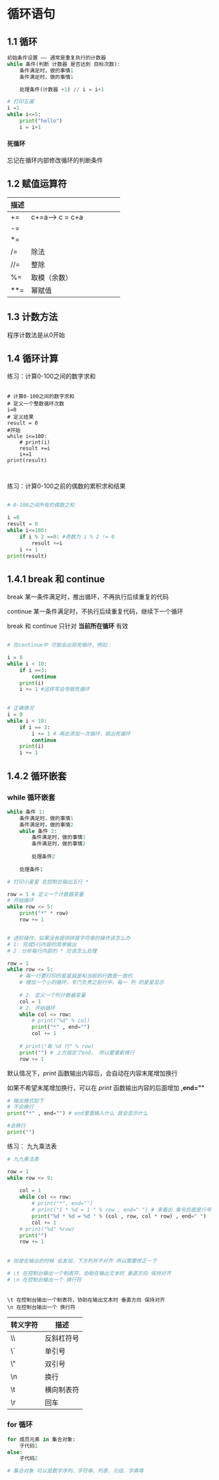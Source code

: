 # 循环语句

## 1.1 循环

```python
初始条件设置 —— 通常是重复执行的计数器
while 条件(判断 计数器 是否达到 目标次数):
    条件满足时，做的事情1
    条件满足时，做的事情1

    处理条件(计数器 +1) // i = i+1
```

```python
# 打印五遍
i =1
while i<=5:
    print("hello")
    i = i+1
```

#### 死循环

忘记在循环内部修改循环的判断条件

## 1.2 赋值运算符

<table><thead><tr><th>描述</th><th width="200"></th></tr></thead><tbody><tr><td>+=</td><td>c+=a--> c = c+a</td></tr><tr><td>-=</td><td></td></tr><tr><td>*=</td><td></td></tr><tr><td>/=</td><td>除法</td></tr><tr><td>//=</td><td>整除</td></tr><tr><td>%=</td><td>取模（余数）</td></tr><tr><td>**=</td><td>幂赋值</td></tr></tbody></table>

## 1.3 计数方法

程序计数法是从0开始

## 1.4 循环计算

练习：计算0-100之间的数字求和

<pre class="language-python"><code class="lang-python"><strong>
</strong># 计算0-100之间的数字求和
# 定义一个整数循环次数
i=0
# 定义结果
result = 0
#开始
while i&#x3C;=100:
    # print(i)
    result +=i
    i+=1
print(result)

    
</code></pre>

练习：计算0-100之前的偶数的累积求和结果

```python

# 0-100之间所有的偶数之和

i =0
result = 0
while i<=100:
    if i % 2 ==0: #奇数为 i % 2 != 0
        result +=i
    i += 1    
print(result)
```

## 1.4.1 break 和 continue

break 某一条件满足时，推出循环，不再执行后续重复的代码

continue 某一条件满足时，不执行后续重复代码，继续下一个循环

break 和 continue 只针对 **当前所在循环** 有效

```python

# 在continue中 可能会出现死循环，例如：

i = 0
while i < 10:
    if i ==3:
        continue 
    print(i)
    i += 1 #这样写会导致死循环
    

# 正确情况
i = 0
while i < 10:
    if i == 3:
        i += 1 # 再此添加一次循环，跳出死循环
        continue
    print(i)
    i += 1

```

## 1.4.2 循环嵌套

### while 循环嵌套

```python
while 条件 1:
    条件满足时，做的事情1
    条件满足时，做的事情2
    while 条件 2:
        条件满足时，做的事情1
        条件满足时，做的事情2
        
        处理条件2
    
    处理条件1
```

```python
# 打印小星星 在控制台输出五行 *

row = 1 # 定义一个计数器变量
# 开始循环
while row <= 5:
    print("*" * row)
    row += 1


# 进阶操作，如果没有提供拼接字符串的操作该怎么办
# 1: 完成5行内容的简单输出
# 2：分析每行内部的 * 应该怎么处理

row = 1
while row <= 5:
    # 每一行要打印的星星就是和当前的行数是一致的
    # 增加一个小的循环，专门负责之前行中，每一 列 的星星显示
    
    # 1. 定义一个列计数器变量
    col = 1
    # 2. 开始循环
    while col <= row:
        # print("%d" % col)
        print("*" , end="")
        col += 1
        
    # print("每 %d 行" % row)
    print("") # 上方指定了end， 所以要重新换行
    row += 1

```

默认情况下，_print_ 函数输出内容后，会自动在内容末尾增加换行

如果不希望末尾增加换行，可以在 _print_ 函数输出内容的后面增加 **,end=""**

```python
# 输出格式如下
# 不会换行
print("*" , end="") # end里面输入什么 就会显示什么

#会换行
print("")
```

练习： 九九乘法表

```python
# 九九乘法表

row = 1
while row <= 9:
    
    col = 1
    while col <= row:
        # print("*", end="")
        # print("1 * %d = 1 " % row , end=" ") # 来看出 乘号后面是行号
        print("%d * %d = %d " % (col , row, col * row) , end=" ")
        col += 1
    # print("%d" %row)
    print("")
    row += 1
    
    
# 但是在输出的时候 会发现，下方列并不对齐 所以需要修正一下

# \t 在控制台输出一个制表符，协助在输出文本时 垂直方向 保持对齐
# \n 在控制台输出一个 换行符
    
```

```
\t 在控制台输出一个制表符，协助在输出文本时 垂直方向 保持对齐
\n 在控制台输出一个 换行符
```

| 转义字符 | 描述    |
| ---- | ----- |
| \\\\ | 反斜杠符号 |
| \\\` | 单引号   |
| \\"  | 双引号   |
| \n   | 换行    |
| \t   | 横向制表符 |
| \r   | 回车    |

### for 循环

```python
for 成员元素 in 集合对象:
    子代码1
else: 
    子代码2

# 集合对象 可以是数字序列、字符串、列表、元组、字典等

```
